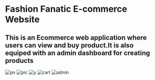 <h1>Fashion Fanatic E-commerce Website</h1>
<h2>This is an Ecommerce web application where users can view and buy product.It is also equiped with an admin dashboard for creating products
</h2>


![pn](https://user-images.githubusercontent.com/90426909/208182674-022ae313-b3f6-4bd0-8c4e-f4820360c510.png)
![pic](https://user-images.githubusercontent.com/90426909/208182681-e6be70a0-b7e2-4c48-b63d-0235ccb85309.png)
![y](https://user-images.githubusercontent.com/90426909/208182690-a67e9244-bd2d-4fc8-8bdc-1a80a6a355e4.png)
![cart](https://user-images.githubusercontent.com/90426909/208182703-3285a92c-9828-4dd9-8ac6-2e7d57cc4be9.png)
![admin](https://user-images.githubusercontent.com/90426909/208182708-68372039-b770-4c23-b0f5-8a6291c14b6b.png)
